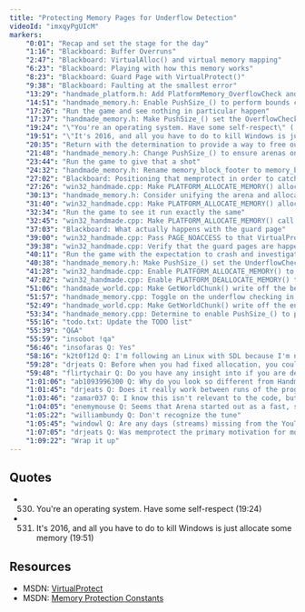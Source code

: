 ```yaml
---
title: "Protecting Memory Pages for Underflow Detection"
videoId: "imxqyPgUIcM"
markers:
    "0:01": "Recap and set the stage for the day"
    "1:16": "Blackboard: Buffer Overruns"
    "2:47": "Blackboard: VirtualAlloc() and virtual memory mapping"
    "6:23": "Blackboard: Playing with how this memory works"
    "8:23": "Blackboard: Guard Page with VirtualProtect()"
    "9:38": "Blackboard: Faulting at the smallest error"
    "13:29": "handmade_platform.h: Add PlatformMemory_OverflowCheck and PlatformMemory_UnderflowCheck flags"
    "14:51": "handmade_memory.h: Enable PushSize_() to perform bounds checking by passing every allocation down to the system every time"
    "17:26": "Run the game and see nothing in particular happen"
    "17:37": "handmade_memory.h: Make PushSize_() set the OverflowCheck flag on everything, run the game and grind to a halt"
    "19:24": "\"You're an operating system. Have some self-respect\" (!quote 530)"
    "19:51": "\"It's 2016, and all you have to do to kill Windows is just allocate some memory\" (!quote 531)"
    "20:35": "Return with the determination to provide a way to free our memory"
    "21:48": "handmade_memory.h: Change PushSize_() to ensure arenas only keep the exact size they need"
    "23:44": "Run the game to give that a shot"
    "24:32": "handmade_memory.h: Rename memory_block_footer to memory_block_chain"
    "27:02": "Blackboard: Positioning that memprotect in order to catch underflows"
    "27:26": "win32_handmade.cpp: Make PLATFORM_ALLOCATE_MEMORY() allocate one blank 4K page at the beginning"
    "30:13": "handmade_memory.h: Consider unifying the arena and allocator's data structures"
    "31:40": "win32_handmade.cpp: Make PLATFORM_ALLOCATE_MEMORY() allocate"
    "32:34": "Run the game to see it run exactly the same"
    "32:45": "win32_handmade.cpp: Make PLATFORM_ALLOCATE_MEMORY() call VirtualProtect() [see Resources, MSDN]"
    "37:03": "Blackboard: What actually happens with the guard page"
    "39:00": "win32_handmade.cpp: Pass PAGE_NOACCESS to that VirtualProtect() call"
    "39:38": "win32_handmade.cpp: Verify that the guard pages are happening properly"
    "40:11": "Run the game with the expectation to crash and investigate why we don't"
    "40:38": "handmade_memory.h: Make PushSize_() set the UnderflowCheck flag, run the game and successfully crash"
    "41:28": "win32_handmade.cpp: Enable PLATFORM_ALLOCATE_MEMORY() to perform underflow checking"
    "47:02": "win32_handmade.cpp: Enable PLATFORM_DEALLOCATE_MEMORY() to handle the checking"
    "51:06": "handmade_world.cpp: Make GetWorldChunk() write off the beginning of the buffer, run the game and see nothing being detected"
    "51:57": "handmade_memory.cpp: Toggle on the underflow checking in PushSize_(), run the game and immediately catch that offending write"
    "52:49": "handmade_world.cpp: Make GetWorldChunk() write off the end of the buffer, run the game and see nothing being detected"
    "53:34": "handmade_memory.cpp: Determine to enable PushSize_() to perform overflow checking"
    "55:16": "todo.txt: Update the TODO list"
    "55:39": "Q&A"
    "55:59": "insobot !qa"
    "56:46": "insofaras Q: Yes"
    "58:16": "k2t0f12d Q: I'm following an Linux with SDL because I'm not sure if it's worth building on X11 or if Wayland is ready yet. Have you thought about building on X11, Wayland or both?"
    "59:28": "drjeats Q: Before when you had fixed allocation, you could do a between-runs save state kind of thing (if I recall correctly). How would you make that happen with the dynamic blocks?"
    "59:48": "flirtychair Q: Do you have any insight into if you are developing this game in a similar timeflow to major devs, e.g. you spent some time today working on under / overflow before such a thing came into play. Is this just because of the format of the show?"
    "1:01:06": "ab1093996300 Q: Why do you look so different from Handmade Hero Day 001?"
    "1:01:45": "drjeats Q: Does it really work between runs of the program? I saw it work with looped editing, but not different runs. Wouldn't you need to muck with base pointers?"
    "1:03:46": "zamar037 Q: I know this isn't relevant to the code, but does it seem strange streaming in a different location?"
    "1:04:05": "enemymouse Q: Seems that Arena started out as a fast, stack-style allocator and is now moving towards a dynamic heap. You've demonstrated the benefits of VirtualAlloc etc. but can you comment on the performance hit and why you choose it over malloc?"
    "1:05:22": "williambundy Q: Don't recognize the tune"
    "1:05:45": "windowl Q: Are any days (streams) missing from the YouTube archive?"
    "1:07:05": "drjeats Q: Was memprotect the primary motivation for moving to dynamic memory, or were there other reasons?"
    "1:09:22": "Wrap it up"
---
```


## Quotes

* 530. You're an operating system. Have some self-respect (19:24)
* 531. It's 2016, and all you have to do to kill Windows is just allocate some memory (19:51)

## Resources

* MSDN: [VirtualProtect](https://msdn.microsoft.com/en-us/library/windows/desktop/aa366898)
* MSDN: [Memory Protection Constants](https://msdn.microsoft.com/en-us/library/windows/desktop/aa366786)
